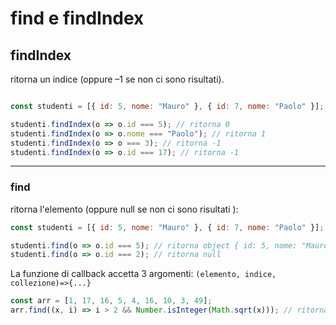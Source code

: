 # find e findIndex


## findIndex

ritorna un indice (oppure –1 se non ci sono risultati). 

```javascript

const studenti = [{ id: 5, nome: "Mauro" }, { id: 7, nome: "Paolo" }];

studenti.findIndex(o => o.id === 5); // ritorna 0
studenti.findIndex(o => o.nome === "Paolo"); // ritorna 1
studenti.findIndex(o => o === 3); // ritorna -1
studenti.findIndex(o => o.id === 17); // ritorna -1
```
---

### find 

ritorna l'elemento (oppure null se non ci sono risultati ):

```javascript
const studenti = [{ id: 5, nome: "Mauro" }, { id: 7, nome: "Paolo" }]; 

studenti.find(o => o.id === 5); // ritorna object { id: 5, nome: "Mauro" } 
studenti.find(o => o.id === 2); // ritorna null
```

La funzione di callback accetta 3 argomenti: 
`(elemento, indice, collezione)=>{...}`

```javascript
const arr = [1, 17, 16, 5, 4, 16, 10, 3, 49];
arr.find((x, i) => i > 2 && Number.isInteger(Math.sqrt(x))); // ritorna 4
```
